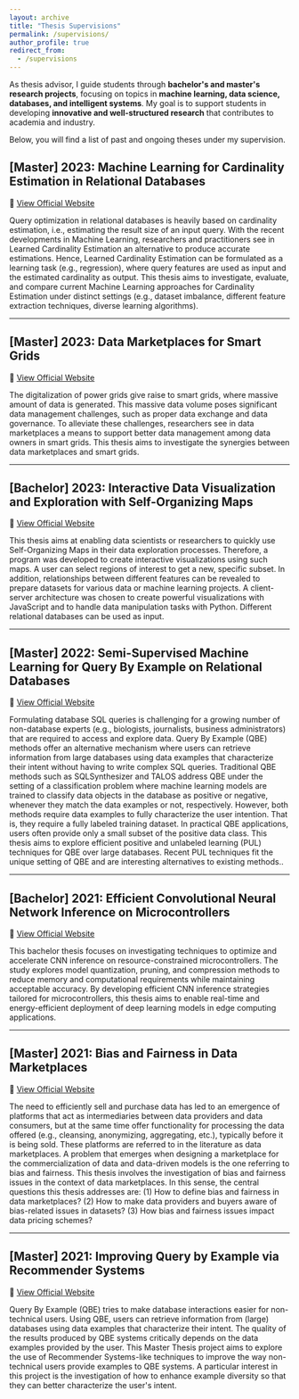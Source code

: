 ```yaml
---
layout: archive
title: "Thesis Supervisions"
permalink: /supervisions/
author_profile: true
redirect_from:
  - /supervisions
---
```


As thesis advisor, I guide students through **bachelor's and master's research projects**, focusing on topics in **machine learning, data science, databases, and intelligent systems**. My goal is to support students in developing **innovative and well-structured research** that contributes to academia and industry.

Below, you will find a list of past and ongoing theses under my supervision.  


## [Master] 2023: Machine Learning for Cardinality Estimation in Relational Databases  
🔗 [View Official Website](https://www.wi.uni-muenster.de/student-affairs/theses/topics/1468)

Query optimization in relational databases is heavily based on cardinality estimation, i.e., estimating the result size of an input query. With the recent developments in Machine Learning, researchers and practitioners see in Learned Cardinality Estimation an alternative to produce accurate estimations. Hence, Learned Cardinality Estimation can be formulated as a learning task (e.g., regression), where query features are used as input and the estimated cardinality as output. This thesis aims to investigate, evaluate, and compare current Machine Learning approaches for Cardinality Estimation under distinct settings (e.g., dataset imbalance, different feature extraction techniques, diverse learning algorithms).

---

## [Master] 2023: Data Marketplaces for Smart Grids  
🔗 [View Official Website](https://www.wi.uni-muenster.de/student-affairs/theses/topics/1469)

The digitalization of power grids give raise to smart grids, where massive amount of data is generated. This massive data volume poses significant data management challenges, such as proper data exchange and data governance. To alleviate these challenges, researchers see in data marketplaces a means to support better data management among data owners in smart grids. This thesis aims to investigate the synergies between data marketplaces and smart grids.

---

## [Bachelor] 2023: Interactive Data Visualization and Exploration with Self-Organizing Maps  
🔗 [View Official Website](https://www.wi.uni-muenster.de/student-affairs/theses/topics/1477)

This thesis aims at enabling data scientists or researchers to quickly use Self-Organizing Maps in their data exploration processes. Therefore, a program was developed to create interactive visualizations using such maps. A user can select regions of interest to get a new, specific subset. In addition, relationships between different features can be revealed to prepare datasets for various data or machine learning projects. A client-server architecture was chosen to create powerful visualizations with JavaScript and to handle data manipulation tasks with Python. Different relational databases can be used as input.

---

## [Master] 2022: Semi-Supervised Machine Learning for Query By Example on Relational Databases  
🔗 [View Official Website](https://www.wi.uni-muenster.de/student-affairs/theses/topics/1289)

Formulating database SQL queries is challenging for a growing number of non-database experts (e.g., biologists, journalists, business administrators) that are required to access and explore data. Query By Example (QBE) methods offer an alternative mechanism where users can retrieve information from large databases using data examples that characterize their intent without having to write complex SQL queries. Traditional QBE methods such as SQLSynthesizer and TALOS address QBE under the setting of a classification problem where machine learning models are trained to classify data objects in the database as positive or negative, whenever they match the data examples or not, respectively. However, both methods require data examples to fully characterize the user intention. That is, they require a fully labeled training dataset. In practical QBE applications, users often provide only a small subset of the positive data class. This thesis aims to explore efficient positive and unlabeled learning (PUL) techniques for QBE over large databases. Recent PUL techniques fit the unique setting of QBE and are interesting alternatives to existing methods..

---

## [Bachelor] 2021: Efficient Convolutional Neural Network Inference on Microcontrollers  
🔗 [View Official Website](https://www.wi.uni-muenster.de/student-affairs/theses/topics/1241)

This bachelor thesis focuses on investigating techniques to optimize and accelerate CNN inference on resource-constrained microcontrollers. The study explores model quantization, pruning, and compression methods to reduce memory and computational requirements while maintaining acceptable accuracy. By developing efficient CNN inference strategies tailored for microcontrollers, this thesis aims to enable real-time and energy-efficient deployment of deep learning models in edge computing applications.

---

## [Master] 2021: Bias and Fairness in Data Marketplaces  
🔗 [View Official Website](https://www.wi.uni-muenster.de/student-affairs/theses/topics/1070)

The need to efficiently sell and purchase data has led to an emergence of platforms that act as intermediaries between data providers and data consumers, but at the same time offer functionality for processing the data offered (e.g., cleansing, anonymizing, aggregating, etc.), typically before it is being sold. These platforms are referred to in the literature as data marketplaces. A problem that emerges when designing a marketplace for the commercialization of data and data-driven models is the one referring to bias and fairness. This thesis involves the investigation of bias and fairness issues in the context of data marketplaces. In this sense, the central questions this thesis addresses are: (1) How to define bias and fairness in data marketplaces? (2) How to make data providers and buyers aware of bias-related issues in datasets? (3) How bias and fairness issues impact data pricing schemes?

---

## [Master] 2021: Improving Query by Example via Recommender Systems  
🔗 [View Official Website](https://www.wi.uni-muenster.de/student-affairs/theses/topics/1067)

Query By Example (QBE) tries to make database interactions easier for non-technical users. Using QBE, users can retrieve information from (large) databases using data examples that characterize their intent. The quality of the results produced by QBE systems critically depends on the data examples provided by the user. This Master Thesis project aims to explore the use of Recommender Systems-like techniques to improve the way non-technical users provide examples to QBE systems. A particular interest in this project is the investigation of how to enhance example diversity so that they can better characterize the user's intent.

